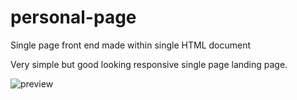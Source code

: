 # personal-page
Single page front end made within single HTML document

Very simple but good looking responsive single page landing page.

![preview](https://user-images.githubusercontent.com/25615907/127364108-183b1f74-9c1b-477f-980b-2d40f813c574.png)
